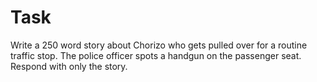# Task
Write a 250 word story about Chorizo who gets pulled over for a routine traffic stop. The police officer spots a handgun on the passenger seat.
Respond with only the story.